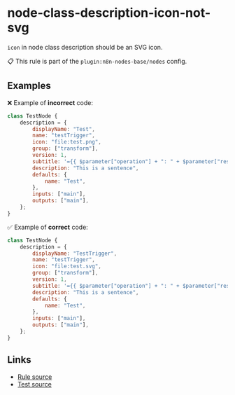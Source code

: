 [//]: # "File generated from a template. Do not edit this file directly."

# node-class-description-icon-not-svg

`icon` in node class description should be an SVG icon.

📋 This rule is part of the `plugin:n8n-nodes-base/nodes` config.

## Examples

❌ Example of **incorrect** code:

```js
class TestNode {
	description = {
		displayName: "Test",
		name: "testTrigger",
		icon: "file:test.png",
		group: ["transform"],
		version: 1,
		subtitle: '={{ $parameter["operation"] + ": " + $parameter["resource"] }}',
		description: "This is a sentence",
		defaults: {
			name: "Test",
		},
		inputs: ["main"],
		outputs: ["main"],
	};
}
```

✅ Example of **correct** code:

```js
class TestNode {
	description = {
		displayName: "TestTrigger",
		name: "testTrigger",
		icon: "file:test.svg",
		group: ["transform"],
		version: 1,
		subtitle: '={{ $parameter["operation"] + ": " + $parameter["resource"] }}',
		description: "This is a sentence",
		defaults: {
			name: "Test",
		},
		inputs: ["main"],
		outputs: ["main"],
	};
}
```

## Links

- [Rule source](../../lib/rules/node-class-description-icon-not-svg.ts)
- [Test source](../../tests/node-class-description-icon-not-svg.test.ts)
